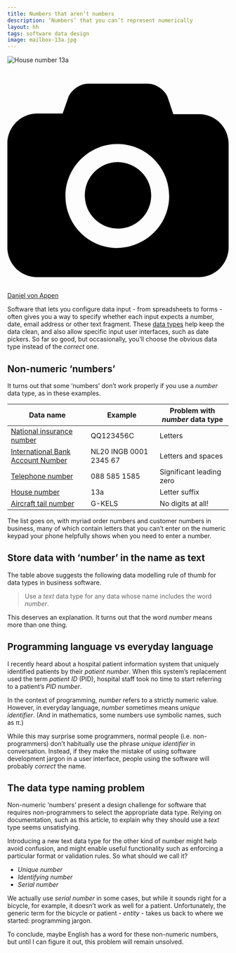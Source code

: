 ```yaml
---
title: Numbers that aren’t numbers
description: ‘Numbers’ that you can’t represent numerically
layout: hh
tags: software data design
image: mailbox-13a.jpg
---
```


![House number 13a](mailbox-13a.jpg)

<a class="unsplash" href="https://unsplash.com/photos/E_Q0J-xJ7rk" rel="noopener noreferrer" title="Photo by Daniel von Appen"><span><svg xmlns="http://www.w3.org/2000/svg" viewBox="0 0 32 32"><title>unsplash-logo</title><path d="M20.8 18.1c0 2.7-2.2 4.8-4.8 4.8s-4.8-2.1-4.8-4.8c0-2.7 2.2-4.8 4.8-4.8 2.7.1 4.8 2.2 4.8 4.8zm11.2-7.4v14.9c0 2.3-1.9 4.3-4.3 4.3h-23.4c-2.4 0-4.3-1.9-4.3-4.3v-15c0-2.3 1.9-4.3 4.3-4.3h3.7l.8-2.3c.4-1.1 1.7-2 2.9-2h8.6c1.2 0 2.5.9 2.9 2l.8 2.4h3.7c2.4 0 4.3 1.9 4.3 4.3zm-8.6 7.5c0-4.1-3.3-7.5-7.5-7.5-4.1 0-7.5 3.4-7.5 7.5s3.3 7.5 7.5 7.5c4.2-.1 7.5-3.4 7.5-7.5z"></path></svg></span><span>Daniel von Appen</span></a>

Software that lets you configure data input - from spreadsheets to forms - often gives you a way to specify whether each input expects a number, date, email address or other text fragment.
These [data types](https://en.wikipedia.org/wiki/Data_type) 
help keep the data clean, and also allow specific input user interfaces, such as date pickers.
So far so good, but occasionally, you’ll choose the obvious data type instead of the _correct_ one.

## Non-numeric ‘numbers’

It turns out that some ‘numbers’ don’t work properly if you use a _number_ data type, as in these examples.

| Data name | Example | Problem with _number_ data type
| --- | --- | ---
[National insurance number](https://en.wikipedia.org/wiki/National_Insurance_number) | QQ123456C | Letters
[International Bank Account Number](https://en.wikipedia.org/wiki/International_Bank_Account_Number) | NL20 INGB 0001 2345 67 | Letters and spaces
[Telephone number](https://en.wikipedia.org/wiki/Telephone_numbers_in_the_Netherlands) | 088 585 1585 | Significant leading zero
[House number](https://en.wikipedia.org/wiki/House_numbering) | 13a | Letter suffix
[Aircraft tail number](https://en.wikipedia.org/wiki/Aircraft_registration) | G-KELS | No digits at all!

The list goes on, with myriad order numbers and customer numbers in business, many of which contain letters that you can’t enter on the numeric keypad your phone helpfully shows when you need to enter a number.

## Store data with ‘number’ in the name as text

The table above suggests the following data modelling rule of thumb for data types in business software.

<blockquote class="big solid-one">
<p>Use a <em>text</em> data type for any data whose name includes the word <em>number</em>.</p>
</blockquote>

This deserves an explanation.
It turns out that the word _number_ means more than one thing.

## Programming language vs everyday language

I recently heard about a hospital patient information system that uniquely identified patients by their _patient number_.
When this system’s replacement used the term _patient ID_ (PID), hospital staff took no time to start referring to a patient’s _PID number_.

In the context of programming, _number_ refers to a strictly numeric value.
However, in everyday language, _number_ sometimes means _unique identifier_.
(And in mathematics, some numbers use symbolic names, such as π.)

While this may surprise some programmers, normal people (i.e. non-programmers) don’t habitually use the phrase _unique identifier_ in conversation.
Instead, if they make the mistake of using software development jargon in a user interface, people using the software will probably _correct_ the name.

## The data type naming problem

Non-numeric ‘numbers’ present a design challenge for software that requires non-programmers to select the appropriate data type.
Relying on documentation, such as this article, to explain why they should use a _text_ type seems unsatisfying.

Introducing a new text data type for the other kind of number might help avoid confusion, and might enable useful functionality such as enforcing a particular format or validation rules.
So what should we call it?

* _Unique number_
* _Identifying number_
* _Serial number_

We actually use _serial number_ in some cases, but while it sounds right for a bicycle, for example, it doesn’t work as well for a patient.
Unfortunately, the generic term for the bicycle or patient - _entity_ - takes us back to where we started: programming jargon.

To conclude, maybe English has a word for these non-numeric numbers, but until I can figure it out, this problem will remain unsolved.
